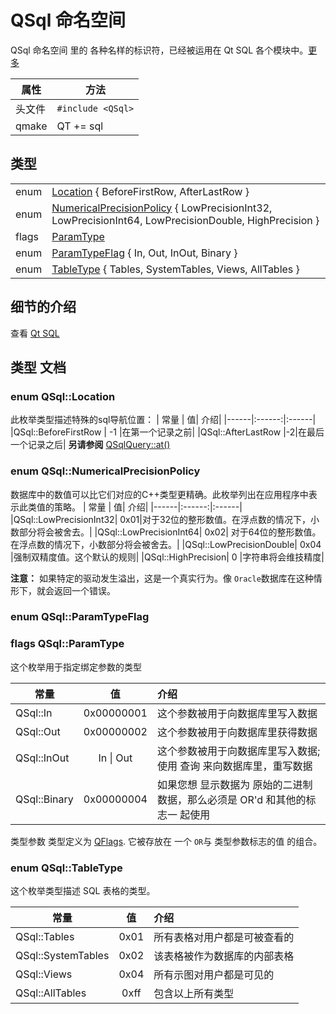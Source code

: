 #  QSql 命名空间

QSql 命名空间 里的 各种名样的标识符，已经被运用在 Qt SQL 各个模块中。[更多](https://doc.qt.io/qt-5/qsql.html#details)


| 属性   | 方法                                                         |
| ------ | ------------------------------------------------------------ |
| 头文件 | `#include <QSql>`                            |
| qmake  | QT += sql                                                |

## 类型

|||
|------|:------|
|enum	|[Location](https://doc.qt.io/qt-5/qsql.html#Location-enum) { BeforeFirstRow, AfterLastRow }|
|enum	|[NumericalPrecisionPolicy](https://doc.qt.io/qt-5/qsql.html#NumericalPrecisionPolicy-enum) { LowPrecisionInt32, LowPrecisionInt64, LowPrecisionDouble, HighPrecision }|
|flags	|[ParamType](https://doc.qt.io/qt-5/qsql.html#ParamTypeFlag-enum)|
|enum|	[ParamTypeFlag](https://doc.qt.io/qt-5/qsql.html#ParamTypeFlag-enum) { In, Out, InOut, Binary }|
|enum	|[TableType](https://doc.qt.io/qt-5/qsql.html#TableType-enum) { Tables, SystemTables, Views, AllTables }|

## 细节的介绍
查看 [Qt SQL](https://doc.qt.io/qt-5/qtsql-index.html)

## 类型 文档

### enum QSql::Location

此枚举类型描述特殊的sql导航位置：
|  常量  | 值| 介绍|
|------|:------:|:------|
|QSql::BeforeFirstRow | -1 |在第一个记录之前|
|QSql::AfterLastRow	|-2|在最后一个记录之后|
**另请参阅** [QSqlQuery::at()](https://doc.qt.io/qt-5/qsqlquery.html#at)

### enum QSql::NumericalPrecisionPolicy

数据库中的数值可以比它们对应的C++类型更精确。此枚举列出在应用程序中表示此类值的策略。
|  常量  | 值| 介绍|
|------|:------:|:------|
|QSql::LowPrecisionInt32|	0x01|对于32位的整形数值。在浮点数的情况下，小数部分将会被舍去。|
|QSql::LowPrecisionInt64|	0x02|	对于64位的整形数值。在浮点数的情况下，小数部分将会被舍去。|
|QSql::LowPrecisionDouble| 0x04	|强制双精度值。这个默认的规则|
|QSql::HighPrecision|	0	|字符串将会维技精度|

**注意：** 如果特定的驱动发生溢出，这是一个真实行为。像 `Oracle`数据库在这种情形下，就会返回一个错误。

### enum QSql::ParamTypeFlag
### flags QSql::ParamType
这个枚举用于指定绑定参数的类型

|  常量  | 值| 介绍|
|------|:------:|:------|
|QSql::In | 0x00000001 |这个参数被用于向数据库里写入数据|
|QSql::Out | 0x00000002 |这个参数被用于向数据库里获得数据|
|QSql::InOut | In \| Out|这个参数被用于向数据库里写入数据;使用 查询 来向数据库里，重写数据|
|QSql::Binary | 0x00000004|如果您想 显示数据为 原始的二进制数据，那么必须是 OR'd 和其他的标志一 起使用|

类型参数 类型定义为 [QFlags](../F/QFlags/QFlags.md)<ParamTypeFlag>.  它被存放在 一个 `OR`与  类型参数标志的值 的组合。

### enum QSql::TableType
这个枚举类型描述 SQL 表格的类型。

|  常量  | 值| 介绍|
|------|:------:|:------|
|QSql::Tables | 0x01 |所有表格对用户都是可被查看的|
|QSql::SystemTables | 0x02 |该表格被作为数据库的内部表格|
|QSql::Views | 0x04|所有示图对用户都是可见的|
|QSql::AllTables | 0xff|包含以上所有类型|
